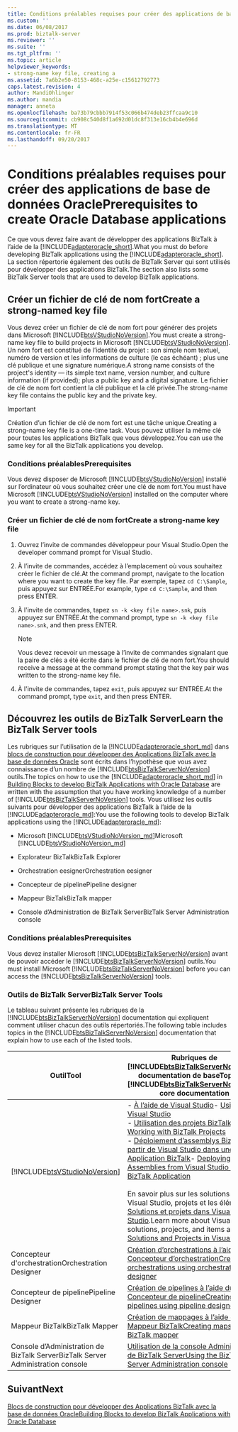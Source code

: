 ```yaml
---
title: Conditions préalables requises pour créer des applications de base de données Oracle | Documents Microsoft
ms.custom: ''
ms.date: 06/08/2017
ms.prod: biztalk-server
ms.reviewer: ''
ms.suite: ''
ms.tgt_pltfrm: ''
ms.topic: article
helpviewer_keywords:
- strong-name key file, creating a
ms.assetid: 7a6b2e50-8153-468c-a25e-c15612792773
caps.latest.revision: 4
author: MandiOhlinger
ms.author: mandia
manager: anneta
ms.openlocfilehash: ba73b79cbbb7914f53c066b474deb23ffcaa9c10
ms.sourcegitcommit: cb908c540d8f1a692d01dc8f313e16cb4b4e696d
ms.translationtype: MT
ms.contentlocale: fr-FR
ms.lasthandoff: 09/20/2017
---
```

# <a name="prerequisites-to-create-oracle-database-applications"></a><span data-ttu-id="945e3-102">Conditions préalables requises pour créer des applications de base de données Oracle</span><span class="sxs-lookup"><span data-stu-id="945e3-102">Prerequisites to create Oracle Database applications</span></span>
<span data-ttu-id="945e3-103">Ce que vous devez faire avant de développer des applications BizTalk à l’aide de la [!INCLUDE[adapteroracle_short](../../includes/adapteroracle-short-md.md)].</span><span class="sxs-lookup"><span data-stu-id="945e3-103">What you must do before developing BizTalk applications using the [!INCLUDE[adapteroracle_short](../../includes/adapteroracle-short-md.md)].</span></span> <span data-ttu-id="945e3-104">La section répertorie également des outils de BizTalk Server qui sont utilisés pour développer des applications BizTalk.</span><span class="sxs-lookup"><span data-stu-id="945e3-104">The section also lists some BizTalk Server tools that are used to develop BizTalk applications.</span></span>  
  
## <a name="create-a-strong-named-key-file"></a><span data-ttu-id="945e3-105">Créer un fichier de clé de nom fort</span><span class="sxs-lookup"><span data-stu-id="945e3-105">Create a strong-named key file</span></span>

<span data-ttu-id="945e3-106">Vous devez créer un fichier de clé de nom fort pour générer des projets dans Microsoft [!INCLUDE[btsVStudioNoVersion](../../includes/btsvstudionoversion-md.md)].</span><span class="sxs-lookup"><span data-stu-id="945e3-106">You must create a strong-name key file to build projects in Microsoft [!INCLUDE[btsVStudioNoVersion](../../includes/btsvstudionoversion-md.md)].</span></span> <span data-ttu-id="945e3-107">Un nom fort est constitué de l’identité du projet : son simple nom textuel, numéro de version et les informations de culture (le cas échéant) ; plus une clé publique et une signature numérique.</span><span class="sxs-lookup"><span data-stu-id="945e3-107">A strong name consists of the project's identity — its simple text name, version number, and culture information (if provided); plus a public key and a digital signature.</span></span> <span data-ttu-id="945e3-108">Le fichier de clé de nom fort contient la clé publique et la clé privée.</span><span class="sxs-lookup"><span data-stu-id="945e3-108">The strong-name key file contains the public key and the private key.</span></span>  
  
> [!IMPORTANT]
>  <span data-ttu-id="945e3-109">Création d’un fichier de clé de nom fort est une tâche unique.</span><span class="sxs-lookup"><span data-stu-id="945e3-109">Creating a strong-name key file is a one-time task.</span></span> <span data-ttu-id="945e3-110">Vous pouvez utiliser la même clé pour toutes les applications BizTalk que vous développez.</span><span class="sxs-lookup"><span data-stu-id="945e3-110">You can use the same key for all the BizTalk applications you develop.</span></span>  
  
### <a name="prerequisites"></a><span data-ttu-id="945e3-111">Conditions préalables</span><span class="sxs-lookup"><span data-stu-id="945e3-111">Prerequisites</span></span>  
 <span data-ttu-id="945e3-112">Vous devez disposer de Microsoft [!INCLUDE[btsVStudioNoVersion](../../includes/btsvstudionoversion-md.md)] installé sur l’ordinateur où vous souhaitez créer une clé de nom fort.</span><span class="sxs-lookup"><span data-stu-id="945e3-112">You must have Microsoft [!INCLUDE[btsVStudioNoVersion](../../includes/btsvstudionoversion-md.md)] installed on the computer where you want to create a strong-name key.</span></span>  
  
### <a name="create-a-strong-name-key-file"></a><span data-ttu-id="945e3-113">Créer un fichier de clé de nom fort</span><span class="sxs-lookup"><span data-stu-id="945e3-113">Create a strong-name key file</span></span>  
  
1.  <span data-ttu-id="945e3-114">Ouvrez l’invite de commandes développeur pour Visual Studio.</span><span class="sxs-lookup"><span data-stu-id="945e3-114">Open the developer command prompt for Visual Studio.</span></span>  
  
2.  <span data-ttu-id="945e3-115">À l’invite de commandes, accédez à l’emplacement où vous souhaitez créer le fichier de clé.</span><span class="sxs-lookup"><span data-stu-id="945e3-115">At the command prompt, navigate to the location where you want to create the key file.</span></span> <span data-ttu-id="945e3-116">Par exemple, tapez `cd C:\Sample`, puis appuyez sur ENTRÉE.</span><span class="sxs-lookup"><span data-stu-id="945e3-116">For example, type `cd C:\Sample`, and then press ENTER.</span></span>  
  
3.  <span data-ttu-id="945e3-117">À l'invite de commandes, tapez `sn -k <key file name>.snk`, puis appuyez sur ENTRÉE.</span><span class="sxs-lookup"><span data-stu-id="945e3-117">At the command prompt, type `sn -k <key file name>.snk`, and then press ENTER.</span></span>  
  
    > [!NOTE]
    >  <span data-ttu-id="945e3-118">Vous devez recevoir un message à l’invite de commandes signalant que la paire de clés a été écrite dans le fichier de clé de nom fort.</span><span class="sxs-lookup"><span data-stu-id="945e3-118">You should receive a message at the command prompt stating that the key pair was written to the strong-name key file.</span></span>  
  
4.  <span data-ttu-id="945e3-119">À l'invite de commandes, tapez `exit`, puis appuyez sur ENTRÉE.</span><span class="sxs-lookup"><span data-stu-id="945e3-119">At the command prompt, type `exit`, and then press ENTER.</span></span>  
  
## <a name="learn-the-biztalk-server-tools"></a><span data-ttu-id="945e3-120">Découvrez les outils de BizTalk Server</span><span class="sxs-lookup"><span data-stu-id="945e3-120">Learn the BizTalk Server tools</span></span>

<span data-ttu-id="945e3-121">Les rubriques sur l’utilisation de la [!INCLUDE[adapteroracle_short_md](../../includes/adapteroracle-short-md.md)] dans [blocs de construction pour développer des Applications BizTalk avec la base de données Oracle](../../adapters-and-accelerators/adapter-oracle-database/building-blocks-to-develop-biztalk-applications-with-oracle-database.md) sont écrits dans l’hypothèse que vous avez connaissance d’un nombre de [!INCLUDE[btsBizTalkServerNoVersion](../../includes/btsbiztalkservernoversion-md.md)] outils.</span><span class="sxs-lookup"><span data-stu-id="945e3-121">The topics on how to use the [!INCLUDE[adapteroracle_short_md](../../includes/adapteroracle-short-md.md)] in [Building Blocks to develop BizTalk Applications with Oracle Database](../../adapters-and-accelerators/adapter-oracle-database/building-blocks-to-develop-biztalk-applications-with-oracle-database.md) are written with the assumption that you have working knowledge of a number of [!INCLUDE[btsBizTalkServerNoVersion](../../includes/btsbiztalkservernoversion-md.md)] tools.</span></span> <span data-ttu-id="945e3-122">Vous utilisez les outils suivants pour développer des applications BizTalk à l’aide de la [!INCLUDE[adapteroracle_md](../../includes/adapteroracle-md.md)]:</span><span class="sxs-lookup"><span data-stu-id="945e3-122">You use the following tools to develop BizTalk applications using the [!INCLUDE[adapteroracle_md](../../includes/adapteroracle-md.md)]:</span></span>  
  
-   <span data-ttu-id="945e3-123">Microsoft [!INCLUDE[btsVStudioNoVersion_md](../../includes/btsvstudionoversion-md.md)]</span><span class="sxs-lookup"><span data-stu-id="945e3-123">Microsoft [!INCLUDE[btsVStudioNoVersion_md](../../includes/btsvstudionoversion-md.md)]</span></span> 
  
-   <span data-ttu-id="945e3-124">Explorateur BizTalk</span><span class="sxs-lookup"><span data-stu-id="945e3-124">BizTalk Explorer</span></span>  
  
-   <span data-ttu-id="945e3-125">Orchestration eesigner</span><span class="sxs-lookup"><span data-stu-id="945e3-125">Orchestration eesigner</span></span>  
  
-   <span data-ttu-id="945e3-126">Concepteur de pipeline</span><span class="sxs-lookup"><span data-stu-id="945e3-126">Pipeline designer</span></span>  
  
-   <span data-ttu-id="945e3-127">Mappeur BizTalk</span><span class="sxs-lookup"><span data-stu-id="945e3-127">BizTalk mapper</span></span>  
  
-   <span data-ttu-id="945e3-128">Console d’Administration de BizTalk Server</span><span class="sxs-lookup"><span data-stu-id="945e3-128">BizTalk Server Administration console</span></span>  
  
### <a name="prerequisites"></a><span data-ttu-id="945e3-129">Conditions préalables</span><span class="sxs-lookup"><span data-stu-id="945e3-129">Prerequisites</span></span>  
 <span data-ttu-id="945e3-130">Vous devez installer Microsoft [!INCLUDE[btsBizTalkServerNoVersion](../../includes/btsbiztalkservernoversion-md.md)] avant de pouvoir accéder le [!INCLUDE[btsBizTalkServerNoVersion](../../includes/btsbiztalkservernoversion-md.md)] outils.</span><span class="sxs-lookup"><span data-stu-id="945e3-130">You must install Microsoft [!INCLUDE[btsBizTalkServerNoVersion](../../includes/btsbiztalkservernoversion-md.md)] before you can access the [!INCLUDE[btsBizTalkServerNoVersion](../../includes/btsbiztalkservernoversion-md.md)] tools.</span></span>  
  
### <a name="biztalk-server-tools"></a><span data-ttu-id="945e3-131">Outils de BizTalk Server</span><span class="sxs-lookup"><span data-stu-id="945e3-131">BizTalk Server Tools</span></span>  
 <span data-ttu-id="945e3-132">Le tableau suivant présente les rubriques de la [!INCLUDE[btsBizTalkServerNoVersion](../../includes/btsbiztalkservernoversion-md.md)] documentation qui expliquent comment utiliser chacun des outils répertoriés.</span><span class="sxs-lookup"><span data-stu-id="945e3-132">The following table includes topics in the [!INCLUDE[btsBizTalkServerNoVersion](../../includes/btsbiztalkservernoversion-md.md)] documentation that explain how to use each of the listed tools.</span></span>  
  
|<span data-ttu-id="945e3-133">Outil</span><span class="sxs-lookup"><span data-stu-id="945e3-133">Tool</span></span>|<span data-ttu-id="945e3-134">Rubriques de [!INCLUDE[btsBizTalkServerNoVersion](../../includes/btsbiztalkservernoversion-md.md)] documentation de base</span><span class="sxs-lookup"><span data-stu-id="945e3-134">Topics in [!INCLUDE[btsBizTalkServerNoVersion](../../includes/btsbiztalkservernoversion-md.md)] core documentation</span></span>|  
|---|---|  
|[!INCLUDE[btsVStudioNoVersion](../../includes/btsvstudionoversion-md.md)]|<span data-ttu-id="945e3-135">-   [À l’aide de Visual Studio](../../core/using-visual-studio.md)</span><span class="sxs-lookup"><span data-stu-id="945e3-135">-   [Using Visual Studio](../../core/using-visual-studio.md)</span></span> <br /><span data-ttu-id="945e3-136">-   [Utilisation des projets BizTalk](../../core/working-with-biztalk-projects.md)</span><span class="sxs-lookup"><span data-stu-id="945e3-136">-   [Working with BizTalk Projects](../../core/working-with-biztalk-projects.md)</span></span><br /><span data-ttu-id="945e3-137">-   [Déploiement d’assemblys BizTalk à partir de Visual Studio dans une Application BizTalk](../../core/deploying-biztalk-assemblies-from-visual-studio-into-a-biztalk-application.md)</span><span class="sxs-lookup"><span data-stu-id="945e3-137">-   [Deploying BizTalk Assemblies from Visual Studio into a BizTalk Application](../../core/deploying-biztalk-assemblies-from-visual-studio-into-a-biztalk-application.md)</span></span><br /><br /> <span data-ttu-id="945e3-138">En savoir plus sur les solutions de Visual Studio, projets et les éléments à [Solutions et projets dans Visual Studio](https://msdn.microsoft.com/library/b142f8e7.aspx).</span><span class="sxs-lookup"><span data-stu-id="945e3-138">Learn more about Visual Studio solutions, projects, and items at [Solutions and Projects in Visual Studio](https://msdn.microsoft.com/library/b142f8e7.aspx).</span></span>|  
|<span data-ttu-id="945e3-139">Concepteur d'orchestration</span><span class="sxs-lookup"><span data-stu-id="945e3-139">Orchestration Designer</span></span>|[<span data-ttu-id="945e3-140">Création d’orchestrations à l’aide du Concepteur d’orchestration</span><span class="sxs-lookup"><span data-stu-id="945e3-140">Creating orchestrations using orchestration designer</span></span>](../../core/creating-orchestrations-using-orchestration-designer.md)|  
|<span data-ttu-id="945e3-141">Concepteur de pipeline</span><span class="sxs-lookup"><span data-stu-id="945e3-141">Pipeline Designer</span></span>| [<span data-ttu-id="945e3-142">Création de pipelines à l’aide du Concepteur de pipeline</span><span class="sxs-lookup"><span data-stu-id="945e3-142">Creating pipelines using pipeline designer</span></span>](../../core/creating-pipelines-using-pipeline-designer.md)|  
|<span data-ttu-id="945e3-143">Mappeur BizTalk</span><span class="sxs-lookup"><span data-stu-id="945e3-143">BizTalk Mapper</span></span>| [<span data-ttu-id="945e3-144">Création de mappages à l’aide du Mappeur BizTalk</span><span class="sxs-lookup"><span data-stu-id="945e3-144">Creating maps using BizTalk mapper</span></span>](../../core/creating-maps-using-biztalk-mapper.md)|  
|<span data-ttu-id="945e3-145">Console d’Administration de BizTalk Server</span><span class="sxs-lookup"><span data-stu-id="945e3-145">BizTalk Server Administration console</span></span>|[<span data-ttu-id="945e3-146">Utilisation de la console Administration de BizTalk Server</span><span class="sxs-lookup"><span data-stu-id="945e3-146">Using the BizTalk Server Administration console</span></span>](../../core/using-the-biztalk-server-administration-console.md)|  
  
## <a name="next"></a><span data-ttu-id="945e3-147">Suivant</span><span class="sxs-lookup"><span data-stu-id="945e3-147">Next</span></span>
[<span data-ttu-id="945e3-148">Blocs de construction pour développer des Applications BizTalk avec la base de données Oracle</span><span class="sxs-lookup"><span data-stu-id="945e3-148">Building Blocks to develop BizTalk Applications with Oracle Database</span></span>](../../adapters-and-accelerators/adapter-oracle-database/building-blocks-to-develop-biztalk-applications-with-oracle-database.md)